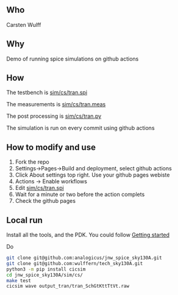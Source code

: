 

## Who

Carsten Wulff

## Why

Demo of running spice simulations on github actions

## How

The testbench is [sim/cs/tran.spi](sim/cs/tran.spi)

The measurements is [sim/cs/tran.meas](sim/cs/tran.meas)

The post processing is [sim/cs/tran.py](sim/cs/tran.py)

The simulation is run on every commit using github actions

## How to modify and use
1. Fork the repo 
1. Settings->Pages->Build and deployment, select github actions
1. Click About settings top right. Use your github pages webiste
1. Actions -> Enable workflows
1. Edit [sim/cs/tran.spi](sim/cs/tran.spi)
1. Wait for a minute or two before the action complets
1. Check the github pages

## Local run

Install all the tools, and the PDK. You could follow [Getting started](https://analogicus.com/aicex/started/)

Do 

``` bash
git clone git@github.com:analogicus/jnw_spice_sky130A.git
git clone git@github.com:wulffern/tech_sky130A.git
python3 -m pip install cicsim
cd jnw_spice_sky130A/sim/cs/
make test
cicsim wave output_tran/tran_SchGtKttTtVt.raw 
```

